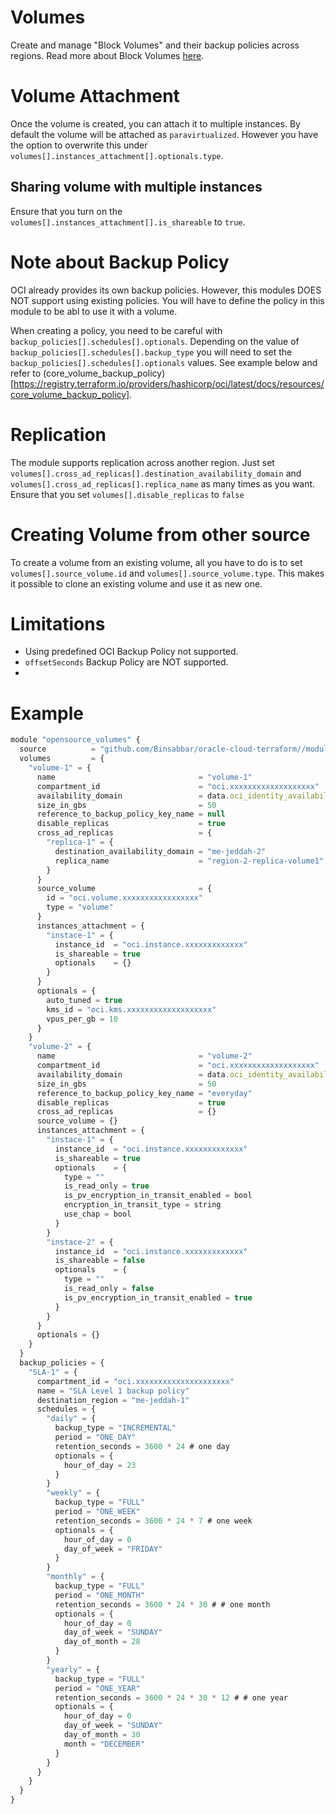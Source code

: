 # Volumes

Create and manage "Block Volumes" and their backup policies across regions. Read more about Block Volumes [here](https://docs.oracle.com/en-us/iaas/Content/Block/Concepts/overview.htm).

# Volume Attachment
Once the volume is created, you can attach it to multiple instances. By default the volume will be attached as `paravirtualized`. However you have the option to overwrite this under `volumes[].instances_attachment[].optionals.type`.

## Sharing volume with multiple instances
Ensure that you turn on the `volumes[].instances_attachment[].is_shareable` to `true`.

# Note about Backup Policy
OCI already provides its own backup policies. However, this modules DOES NOT support using existing policies. You will have to define the policy in this module to be abl to use it with a volume.

When creating a policy, you need to be careful with `backup_policies[].schedules[].optionals`. Depending on the value of `backup_policies[].schedules[].backup_type` you will need to set the `backup_policies[].schedules[].optionals` values. See example below and refer to (core_volume_backup_policy)[https://registry.terraform.io/providers/hashicorp/oci/latest/docs/resources/core_volume_backup_policy].

# Replication
The module supports replication across another region. Just set `volumes[].cross_ad_replicas[].destination_availability_domain` and  `volumes[].cross_ad_replicas[].replica_name` as many times as you want. Ensure that you set `volumes[].disable_replicas` to `false`

# Creating Volume from other source
To create a volume from an existing volume, all you have to do is to set `volumes[].source_volume.id` and `volumes[].source_volume.type`. This makes it possible to clone an existing volume and use it as new one.

# Limitations 
* Using predefined OCI Backup Policy not supported.
* `offsetSeconds` Backup Policy are NOT supported.
*  
# Example

```js
module "opensource_volumes" {
  source          = "github.com/Binsabbar/oracle-cloud-terraform//modules/volumes"
  volumes         = {
    "volume-1" = {
      name                                = "volume-1"
      compartment_id                      = "oci.xxxxxxxxxxxxxxxxxxx"
      availability_domain                 = data.oci_identity_availability_domain.ad_1.name
      size_in_gbs                         = 50
      reference_to_backup_policy_key_name = null
      disable_replicas                    = true
      cross_ad_replicas                   = {
        "replica-1" = {
          destination_availability_domain = "me-jeddah-2"
          replica_name                    = "region-2-replica-volume1" 
        }
      }
      source_volume                       = {
        id = "oci.volume.xxxxxxxxxxxxxxxxx"
        type = "volume"
      }
      instances_attachment = {
        "instace-1" = {
          instance_id  = "oci.instance.xxxxxxxxxxxxx"
          is_shareable = true
          optionals    = {}
        }
      }
      optionals = {
        auto_tuned = true
        kms_id = "oci.kms.xxxxxxxxxxxxxxxxxxx"
        vpus_per_gb = 10
      }
    }
    "volume-2" = {
      name                                = "volume-2"
      compartment_id                      = "oci.xxxxxxxxxxxxxxxxxxx"
      availability_domain                 = data.oci_identity_availability_domain.ad_1.name
      size_in_gbs                         = 50
      reference_to_backup_policy_key_name = "everyday"
      disable_replicas                    = true
      cross_ad_replicas                   = {}
      source_volume = {}
      instances_attachment = {
        "instace-1" = {
          instance_id  = "oci.instance.xxxxxxxxxxxxx"
          is_shareable = true
          optionals    = {
            type = ""
            is_read_only = true
            is_pv_encryption_in_transit_enabled = bool
            encryption_in_transit_type = string
            use_chap = bool
          }
        }
        "instace-2" = {
          instance_id  = "oci.instance.xxxxxxxxxxxxx"
          is_shareable = false
          optionals    = {
            type = ""
            is_read_only = false
            is_pv_encryption_in_transit_enabled = true
          }
        }
      }
      optionals = {}
    }
  }
  backup_policies = {
    "SLA-1" = {
      compartment_id = "oci.xxxxxxxxxxxxxxxxxxxxx"
      name = "SLA Level 1 backup policy"
      destination_region = "me-jeddah-1"
      schedules = { 
        "daily" = {
          backup_type = "INCREMENTAL"
          period = "ONE_DAY"
          retention_seconds = 3600 * 24 # one day
          optionals = {
            hour_of_day = 23
          }
        }
        "weekly" = {
          backup_type = "FULL"
          period = "ONE_WEEK"
          retention_seconds = 3600 * 24 * 7 # one week
          optionals = {
            hour_of_day = 0
            day_of_week = "FRIDAY"
          }
        }
        "monthly" = {
          backup_type = "FULL"
          period = "ONE_MONTH"
          retention_seconds = 3600 * 24 * 30 # # one month
          optionals = {
            hour_of_day = 0
            day_of_week = "SUNDAY"
            day_of_month = 28
          }
        }
        "yearly" = {
          backup_type = "FULL"
          period = "ONE_YEAR"
          retention_seconds = 3600 * 24 * 30 * 12 # # one year
          optionals = {
            hour_of_day = 0
            day_of_week = "SUNDAY"
            day_of_month = 30
            month = "DECEMBER"
          }
        }
      }
    }
  }
}
```